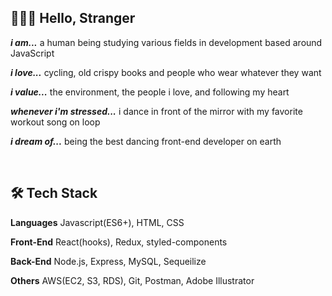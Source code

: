 ## 🙋🏻‍♀️ Hello, Stranger
***i am...*** a human being studying various fields in development based around JavaScript

***i love...*** cycling, old crispy books and people who wear whatever they want

***i value...*** the environment, the people i love, and following my heart

***whenever i'm stressed...*** i dance in front of the mirror with my favorite workout song on loop

***i dream of...*** being the best dancing front-end developer on earth

<br>

## 🛠 Tech Stack
**Languages** Javascript(ES6+), HTML, CSS

**Front-End** React(hooks), Redux, styled-components

**Back-End** Node.js, Express, MySQL, Sequeilize

**Others** AWS(EC2, S3, RDS), Git, Postman, Adobe Illustrator

<!---
franhhk/franhhk is a ✨ special ✨ repository because its `README.md` (this file) appears on your GitHub profile.
You can click the Preview link to take a look at your changes.
--->
